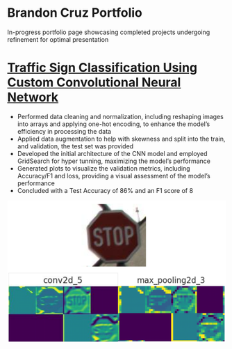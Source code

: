 # Brandon Cruz Portfolio
In-progress portfolio page showcasing completed projects undergoing refinement for optimal presentation
# [Traffic Sign Classification Using Custom Convolutional Neural Network](https://github.com/Brandon-Cruz/Traffic)
*	Performed data cleaning and normalization, including reshaping images into arrays and applying one-hot encoding, to enhance the model’s efficiency in processing the data 
*	Applied data augmentation to help with skewness and split into the train, and validation, the test set was provided 
*	Developed the initial architecture of the CNN model and employed GridSearch for hyper tunning, maximizing the model’s performance 
*	Generated plots to visualize the validation metrics, including Accuracy/F1 and loss, providing a visual assessment of the model’s performance 
*	Concluded with a Test Accuracy of 86% and an F1 score of 8 

![](/Images/Screenshot%202023-06-22%20102458.png)
